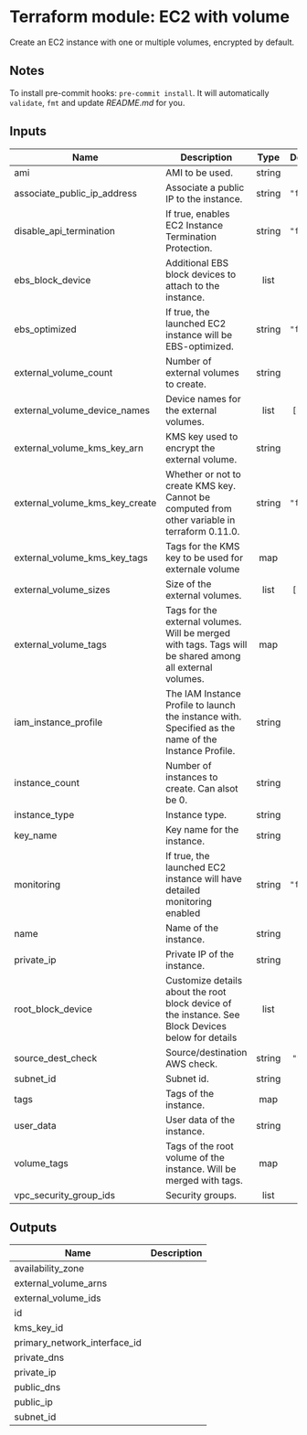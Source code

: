 # Terraform module: EC2 with volume

Create an EC2 instance with one or multiple volumes, encrypted by default.

## Notes

To install pre-commit hooks: `pre-commit install`.
It will automatically `validate`, `fmt` and update *README.md* for you.

<!-- BEGINNING OF PRE-COMMIT-TERRAFORM DOCS HOOK -->
## Inputs

| Name | Description | Type | Default | Required |
|------|-------------|:----:|:-----:|:-----:|
| ami | AMI to be used. | string | `""` | no |
| associate\_public\_ip\_address | Associate a public IP to the instance. | string | `"false"` | no |
| disable\_api\_termination | If true, enables EC2 Instance Termination Protection. | string | `"false"` | no |
| ebs\_block\_device | Additional EBS block devices to attach to the instance. | list | `[]` | no |
| ebs\_optimized | If true, the launched EC2 instance will be EBS-optimized. | string | `"false"` | no |
| external\_volume\_count | Number of external volumes to create. | string | `"0"` | no |
| external\_volume\_device\_names | Device names for the external volumes. | list | `[ "" ]` | no |
| external\_volume\_kms\_key\_arn | KMS key used to encrypt the external volume. | string | `""` | no |
| external\_volume\_kms\_key\_create | Whether or not to create KMS key. Cannot be computed from other variable in terraform 0.11.0. | string | `"false"` | no |
| external\_volume\_kms\_key\_tags | Tags for the KMS key to be used for externale volume | map | `{}` | no |
| external\_volume\_sizes | Size of the external volumes. | list | `[ "" ]` | no |
| external\_volume\_tags | Tags for the external volumes. Will be merged with tags. Tags will be shared among all external volumes. | map | `{}` | no |
| iam\_instance\_profile | The IAM Instance Profile to launch the instance with. Specified as the name of the Instance Profile. | string | `""` | no |
| instance\_count | Number of instances to create. Can alsot be 0. | string | `"1"` | no |
| instance\_type | Instance type. | string | `""` | no |
| key\_name | Key name for the instance. | string | `""` | no |
| monitoring | If true, the launched EC2 instance will have detailed monitoring enabled | string | `"false"` | no |
| name | Name of the instance. | string | `""` | no |
| private\_ip | Private IP of the instance. | string | `""` | no |
| root\_block\_device | Customize details about the root block device of the instance. See Block Devices below for details | list | `[]` | no |
| source\_dest\_check | Source/destination AWS check. | string | `"true"` | no |
| subnet\_id | Subnet id. | string | `""` | no |
| tags | Tags of the instance. | map | `{}` | no |
| user\_data | User data of the instance. | string | `""` | no |
| volume\_tags | Tags of the root volume of the instance. Will be merged with tags. | map | `{}` | no |
| vpc\_security\_group\_ids | Security groups. | list | `[]` | no |

## Outputs

| Name | Description |
|------|-------------|
| availability\_zone |  |
| external\_volume\_arns |  |
| external\_volume\_ids |  |
| id |  |
| kms\_key\_id |  |
| primary\_network\_interface\_id |  |
| private\_dns |  |
| private\_ip |  |
| public\_dns |  |
| public\_ip |  |
| subnet\_id |  |

<!-- END OF PRE-COMMIT-TERRAFORM DOCS HOOK -->
